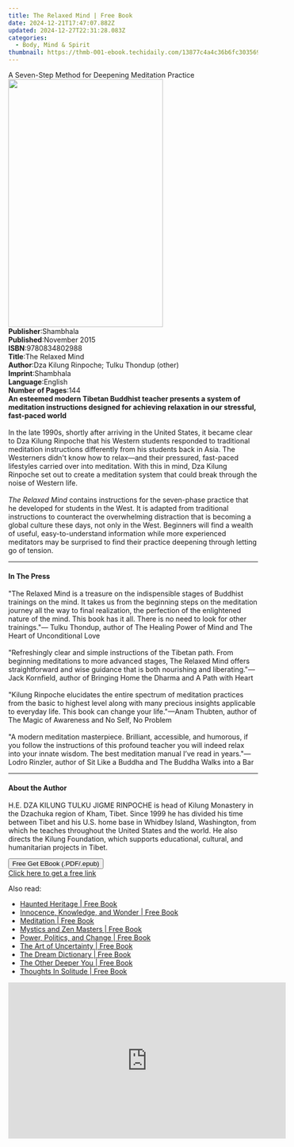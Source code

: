 ```yaml
---
title: The Relaxed Mind | Free Book
date: 2024-12-21T17:47:07.882Z
updated: 2024-12-27T22:31:28.083Z
categories:
  - Body, Mind & Spirit
thumbnail: https://thmb-001-ebook.techidaily.com/13877c4a4c36b6fc30356952d4c24e913ac8f6655bd310504f10cafeb4c94877.jpg
---
```

<main id="book-container">
  <div class="flex flex-col">
    <div class="book-brief flex-1 py-6 px-4 sm:p-6 md:py-10 md:px-8">
      <!-- brief-->
      <div class="book-brief-main">
        A Seven-Step Method for Deepening Meditation Practice
      </div>
    </div>
    <div
      class="book-meta-info flex-1 grid gap-4 col-start-1 col-end-3 row-start-1 sm:mb-6 sm:grid-cols-4 lg:gap-6 lg:col-start-2 lg:row-end-6 lg:row-span-6 lg:mb-0"
    >
      <div
        class="book-meta-info-left place-content-center mt-4 p-4 text-sm leading-6 col-start-2 col-span-2 dark:text-slate-400"
      >
        <img
          class="w-full h-500 object-cover rounded-lg sm:h-255 sm:col-span-2 lg:col-span-full"
          src="https://img-001-ebook.techidaily.com/390dd5695d5289ab444a67930afd59b8efd722242c284d3e7b89a27671050a77.jpg"
          alt=""
          width="312"
          height="500"
        />
      </div>
      <div
        class="book-meta-info-right mt-2 col-start-1 row-start-2 col-span-3 self-center"
      >
        <!-- meta data  -->
        <div class="flex flex-col px-4 md:px-8">
          <div class="flex-1">
            <strong>Publisher</strong>:<span class="px-2">Shambhala</span>
          </div>
          <div class="flex-1">
            <strong>Published</strong>:<span class="px-2">November 2015</span>
          </div>
          <div class="flex-1">
            <strong>ISBN</strong>:<span class="px-2">9780834802988</span>
          </div>
          <div class="flex-1">
            <strong>Title</strong>:<span class="px-2">The Relaxed Mind</span>
          </div>
          <div class="flex-1">
            <strong>Author</strong>:<span class="px-2"
              >Dza Kilung Rinpoche; Tulku Thondup (other)</span
            >
          </div>
          <div class="flex-1">
            <strong>Imprint</strong>:<span class="px-2">Shambhala</span>
          </div>
          <div class="flex-1">
            <strong>Language</strong>:<span class="px-2">English</span>
          </div>
          <div class="flex-1">
            <strong>Number of Pages</strong>:<span class="px-2">144</span>
          </div>
        </div>
      </div>
    </div>
    <div class="book-description flex-1 py-6 px-4 sm:p-6 md:py-10 md:px-8">
      <div class="book-description-main">
        <div accordion-content="" id="description">
          <b
            >An esteemed modern Tibetan Buddhist teacher presents a system of
            meditation instructions designed for achieving relaxation in our
            stressful, fast-paced world</b
          ><br /><br />In the late 1990s, shortly after arriving in the United
          States, it became clear to Dza Kilung Rinpoche that his Western
          students responded to traditional meditation instructions differently
          from his students back in Asia. The Westerners didn't know how to
          relax—and their pressured, fast-paced lifestyles carried over into
          meditation. With this in mind,&nbsp;Dza Kilung Rinpoche set out to
          create a meditation system that could break through the noise of
          Western life.<br /><br /><i>The Relaxed Mind</i>&nbsp;contains
          instructions for the seven-phase practice that he&nbsp;developed for
          students in the West. It is adapted from traditional instructions to
          counteract the overwhelming distraction that is becoming a global
          culture these days, not only in the West. Beginners will find a wealth
          of useful, easy-to-understand information while&nbsp;more experienced
          meditators may be surprised to find their practice deepening through
          letting go of tension.
        </div>
        <div class="accordion-fader"></div>
      </div>
    </div>
    <div class="book-excerpts flex-1 py-6 px-4 sm:p-6 md:py-10 md:px-8">
      <!-- excerpts-->
      <div class="book-excerpts-main">
        <hr />
        <h4 class="placeholder placeholder-heading">
          <span>In The Press</span>
        </h4>
        <p>
          "The Relaxed Mind is a treasure on the indispensible stages of
          Buddhist trainings on the mind. It takes us from the beginning steps
          on the meditation journey all the way to final realization, the
          perfection of the enlightened nature of the mind. This book has it
          all. There is no need to look for other trainings."— Tulku Thondup,
          author of The Healing Power of Mind and The Heart of Unconditional
          Love<br /><br />"Refreshingly clear and simple instructions of the
          Tibetan path. From beginning meditations to more advanced stages, The
          Relaxed Mind offers straightforward and wise guidance that is both
          nourishing and liberating."—Jack Kornfield, author of Bringing Home
          the Dharma and A Path with Heart<br /><br />"Kilung Rinpoche
          elucidates the entire spectrum of meditation practices from the basic
          to highest level along with many precious insights applicable to
          everyday life. This book can change your life."—Anam Thubten, author
          of The Magic of Awareness and No Self, No Problem<br /><br />"A modern
          meditation masterpiece. Brilliant, accessible, and humorous, if you
          follow the instructions of this profound teacher you will indeed relax
          into your innate wisdom. The best meditation manual I’ve read in
          years."—Lodro Rinzler, author of Sit Like a Buddha and The Buddha
          Walks into a Bar
        </p>
      </div>
    </div>
    <div class="book-about-author flex-1 py-6 px-4 sm:p-6 md:py-10 md:px-8">
      <!-- about author-->
      <div class="book-main-author-main">
        <hr />
        <h4 class="placeholder placeholder-heading">
          <span>About the Author</span>
        </h4>
        <p>
          H.E. DZA KILUNG TULKU JIGME RINPOCHE is head of Kilung Monastery in
          the Dzachuka region of Kham, Tibet. Since 1999 he has divided his time
          between Tibet and his U.S. home base in Whidbey Island, Washington,
          from which he teaches throughout the United States and the world. He
          also directs the Kilung Foundation, which supports educational,
          cultural, and humanitarian projects in Tibet.
        </p>
      </div>
    </div>
    <div class="book-free-get flex-1 py-6 px-4 sm:p-6 md:py-10 md:px-8">
      <button
        id="btn-free-get"
        class="bg-blue-500 hover:bg-blue-700 text-white font-bold py-2 px-4 rounded"
      >
        Free Get EBook (.PDF/.epub)
      </button>
      <div id="countdown-display" class="px-2 text-lg mt-2"></div>
      <a
        id="free-link"
        class="hidden bg-blue-500 hover:bg-blue-700 text-white font-bold py-2 px-4 rounded"
        href="https://www.ebooks.com/en-us/book/95543850/the-relaxed-mind/dza-kilung-rinpoche/"
        target="_blank"
        >Click here to get a free link</a
      >
    </div>
    <script>
      let countdownTime = 0;
      let countdownInterval = null;
      document
        .getElementById('btn-free-get')
        .addEventListener('click', startCountdown);
      function startCountdown() {
        countdownTime = new Date().getTime() + 60000 * 3;
        countdownInterval = setInterval(updateCountdown, 1000);
        document.getElementById('btn-free-get').disabled = true;
        document
          .getElementById('btn-free-get')
          .classList.add('bg-gray-500', 'cursor-not-allowed');
      }
      function updateCountdown() {
        let currentTime = new Date().getTime();
        let timeLeft = countdownTime - currentTime;
        let secondsLeft = Math.floor(timeLeft / 1000);
        document.getElementById('countdown-display').innerHTML =
          `Remaining time: ${secondsLeft} seconds.`;
        if (secondsLeft <= 0) {
          clearInterval(countdownInterval);
          document.getElementById('btn-free-get').classList.add('hidden');
          document.getElementById('free-link').classList.remove('hidden');
          document.getElementById('countdown-display').innerHTML = '';
        }
      }
    </script>
  </div>
</main>

<ins class="adsbygoogle"
      style="display:block"
      data-ad-client="ca-pub-7571918770474297"
      data-ad-slot="8358498916"
      data-ad-format="auto"
      data-full-width-responsive="true"></ins>
    

<span class="atpl-alsoreadstyle">Also read:</span>
<div><ul>
<li><a href="https://novels-ebooks.techidaily.com/653730-9781429914123-haunted-heritage/"><u>Haunted Heritage | Free Book</u></a></li>
<li><a href="https://novels-ebooks.techidaily.com/653625-9781429977432-innocence-knowledge-and-wonder/"><u>Innocence, Knowledge, and Wonder | Free Book</u></a></li>
<li><a href="https://novels-ebooks.techidaily.com/652271-9781101515334-meditation/"><u>Meditation | Free Book</u></a></li>
<li><a href="https://novels-ebooks.techidaily.com/654258-9781429944007-mystics-and-zen-masters/"><u>Mystics and Zen Masters | Free Book</u></a></li>
<li><a href="https://novels-ebooks.techidaily.com/654198-9781429960267-power-politics-and-change/"><u>Power, Politics, and Change | Free Book</u></a></li>
<li><a href="https://novels-ebooks.techidaily.com/652226-9781101516980-the-art-of-uncertainty/"><u>The Art of Uncertainty | Free Book</u></a></li>
<li><a href="https://novels-ebooks.techidaily.com/650494-9781849892681-the-dream-dictionary/"><u>The Dream Dictionary | Free Book</u></a></li>
<li><a href="https://novels-ebooks.techidaily.com/653371-9780776617206-the-other-deeper-you/"><u>The Other Deeper You | Free Book</u></a></li>
<li><a href="https://novels-ebooks.techidaily.com/654264-9781429944076-thoughts-in-solitude/"><u>Thoughts In Solitude | Free Book</u></a></li>
</ul></div>

<!-- affiliate ads begin -->
<iframe width="560" height="315" src="https://www.youtube.com/embed/oB9V7rZzotw?si=d4xrCbq1jKHXGAWN" title="YouTube video player" frameborder="0" allow="accelerometer; autoplay; clipboard-write; encrypted-media; gyroscope; picture-in-picture; web-share" referrerpolicy="strict-origin-when-cross-origin" allowfullscreen></iframe>
<!-- affiliate ads end -->

